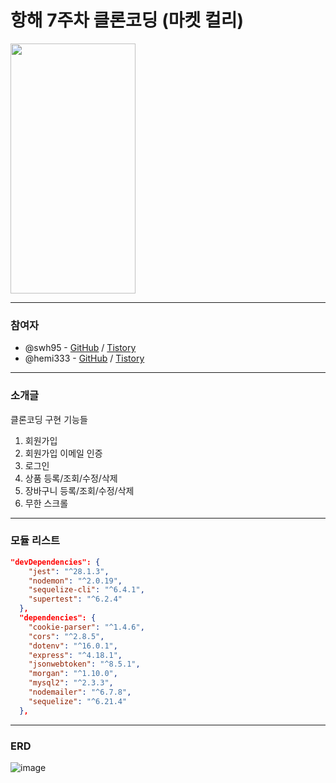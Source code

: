 # 항해 7주차 클론코딩 (마켓 컬리)

<img src="https://user-images.githubusercontent.com/71807433/186592098-e43c38bf-a24f-4d66-b5f6-a53e15e3d451.png" width="200" height="400"/>


<hr>

### 참여자

- @swh95 - [GitHub](https://github.com/WHS95) / [Tistory](https://coding-daily.tistory.com/)
- @hemi333 - [GitHub](https://github.com/hemi333) / [Tistory](https://bo-hyemi-an.tistory.com/)


<hr>

### 소개글

클론코딩 구현 기능들 

1. 회원가입
2. 회원가입 이메일 인증
3. 로그인
4. 상품 등록/조회/수정/삭제
5. 장바구니 등록/조회/수정/삭제
6. 무한 스크롤

<hr>

### 모듈 리스트

```json
"devDependencies": {
    "jest": "^28.1.3",
    "nodemon": "^2.0.19",
    "sequelize-cli": "^6.4.1",
    "supertest": "^6.2.4"
  },
  "dependencies": {
    "cookie-parser": "^1.4.6",
    "cors": "^2.8.5",
    "dotenv": "^16.0.1",
    "express": "^4.18.1",
    "jsonwebtoken": "^8.5.1",
    "morgan": "^1.10.0",
    "mysql2": "^2.3.3",
    "nodemailer": "^6.7.8",
    "sequelize": "^6.21.4"
  },
```
<hr>

### ERD

![image](https://user-images.githubusercontent.com/71807433/186587192-337b58a2-9b71-4b6b-b2d4-2fe3b0dce29f.png)



